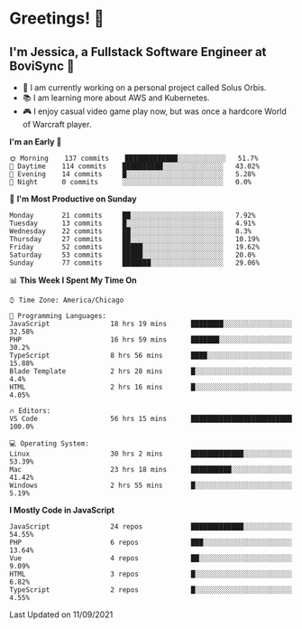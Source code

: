 # Greetings! 🧠

## I'm Jessica, a Fullstack Software Engineer at BoviSync 🐄

- 🌟 I am currently working on a personal project called Solus Orbis.
- 📚 I am learning more about AWS and Kubernetes.
- 🎮 I enjoy casual video game play now, but was once a hardcore World of Warcraft player.

<!--START_SECTION:waka-->
**I'm an Early 🐤** 

```text
🌞 Morning    137 commits    █████████████░░░░░░░░░░░░   51.7% 
🌆 Daytime    114 commits    ██████████░░░░░░░░░░░░░░░   43.02% 
🌃 Evening    14 commits     █░░░░░░░░░░░░░░░░░░░░░░░░   5.28% 
🌙 Night      0 commits      ░░░░░░░░░░░░░░░░░░░░░░░░░   0.0%

```
📅 **I'm Most Productive on Sunday** 

```text
Monday       21 commits     ██░░░░░░░░░░░░░░░░░░░░░░░   7.92% 
Tuesday      13 commits     █░░░░░░░░░░░░░░░░░░░░░░░░   4.91% 
Wednesday    22 commits     ██░░░░░░░░░░░░░░░░░░░░░░░   8.3% 
Thursday     27 commits     ██░░░░░░░░░░░░░░░░░░░░░░░   10.19% 
Friday       52 commits     █████░░░░░░░░░░░░░░░░░░░░   19.62% 
Saturday     53 commits     █████░░░░░░░░░░░░░░░░░░░░   20.0% 
Sunday       77 commits     ███████░░░░░░░░░░░░░░░░░░   29.06%

```


📊 **This Week I Spent My Time On** 

```text
⌚︎ Time Zone: America/Chicago

💬 Programming Languages: 
JavaScript               18 hrs 19 mins      ████████░░░░░░░░░░░░░░░░░   32.58% 
PHP                      16 hrs 59 mins      ███████░░░░░░░░░░░░░░░░░░   30.2% 
TypeScript               8 hrs 56 mins       ████░░░░░░░░░░░░░░░░░░░░░   15.88% 
Blade Template           2 hrs 28 mins       █░░░░░░░░░░░░░░░░░░░░░░░░   4.4% 
HTML                     2 hrs 16 mins       █░░░░░░░░░░░░░░░░░░░░░░░░   4.05%

🔥 Editors: 
VS Code                  56 hrs 15 mins      █████████████████████████   100.0%

💻 Operating System: 
Linux                    30 hrs 2 mins       █████████████░░░░░░░░░░░░   53.39% 
Mac                      23 hrs 18 mins      ██████████░░░░░░░░░░░░░░░   41.42% 
Windows                  2 hrs 55 mins       █░░░░░░░░░░░░░░░░░░░░░░░░   5.19%

```

**I Mostly Code in JavaScript** 

```text
JavaScript               24 repos            █████████████░░░░░░░░░░░░   54.55% 
PHP                      6 repos             ███░░░░░░░░░░░░░░░░░░░░░░   13.64% 
Vue                      4 repos             ██░░░░░░░░░░░░░░░░░░░░░░░   9.09% 
HTML                     3 repos             █░░░░░░░░░░░░░░░░░░░░░░░░   6.82% 
TypeScript               2 repos             █░░░░░░░░░░░░░░░░░░░░░░░░   4.55%

```



 Last Updated on 11/09/2021
<!--END_SECTION:waka-->

<!--
**jessikuh/jessikuh** is a ✨ _special_ ✨ repository because its `README.md` (this file) appears on your GitHub profile.

Here are some ideas to get you started:

- 🔭 I’m currently working on ...
- 🌱 I’m currently learning ...
- 👯 I’m looking to collaborate on ...
- 🤔 I’m looking for help with ...
- 💬 Ask me about ...
- 📫 How to reach me: ...
- 😄 Pronouns: ...
- ⚡ Fun fact: ...
-->
